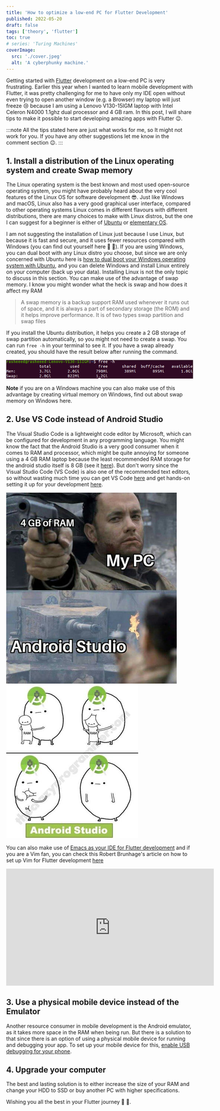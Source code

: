 ```yaml
---
title: 'How to optimize a low-end PC for Flutter Development'
published: 2022-05-20
draft: false
tags: ['theory', 'flutter']
toc: true
# series: 'Turing Machines'
coverImage:
  src: './cover.jpeg'
  alt: 'A cyberphunky machine.'
---
```


Getting started with [Flutter](flutter.dev) development on a low-end PC is very frustrating. Earlier this year when I wanted to learn mobile development with Flutter, it was pretty challenging for me to have only my IDE open without even trying to open another window (e.g. a Browser) my laptop will just freeze 😢 because I am using a Lenovo V130-15IGM laptop with Intel Celeron N4000 1.1ghz dual processor and 4 GB ram. In this post, I will share tips to make it possible to start developing amazing apps with Flutter 😉.

:::note
All the tips stated here are just what works for me, so It might not work for you. If you have any other suggestions let me know in the comment section 😉.
:::

## 1. Install a distribution of the Linux operating system and create Swap memory

The Linux operating system is the best known and most used open-source operating system, you might have probably heard about the very cool features of the Linux OS for software development 😎. Just like Windows and macOS, Linux also has a very good graphical user interface, compared to other operating systems Linux comes in different flavours with different distributions, there are many choices to make with Linux distros, but the one I can suggest for a beginner is either of [Ubuntu](https://ubuntu.com/download/desktop) or [elementary OS](https://elementary.io/).

I am not suggesting the installation of Linux just because I use Linux, but because it is fast and secure, and it uses fewer resources compared with Windows (you can find out yourself here 🤨 🤔). If you are using Windows, you can dual boot with any Linux distro you choose, but since we are only concerned with Ubuntu here is [how to dual boot your Windows operating system with Ubuntu](https://itsfoss.com/install-ubuntu-1404-dual-boot-mode-windows-8-81-uefi/), and you can delete Windows and install Linux entirely on your computer (back up your data). Installing Linux is not the only topic to discuss in this section. You can make use of the advantage of swap memory. I know you might wonder what the heck is swap and how does it affect my RAM

> A swap memory is a backup support RAM used whenever it runs out of space, and it is always a part of secondary storage (the ROM) and it helps improve performance. It is of two types swap partition and swap files

If you install the Ubuntu distribution, it helps you create a 2 GB storage of swap partition automatically, so you might not need to create a swap. You can run `free -h` in your terminal to see it. If you have a swap already created, you should have the result below after running the command.

![Swap memory displayed on terminal](./swap-memory.png)

**Note** if you are on a Windows machine you can also make use of this advantage by creating virtual memory on Windows, find out about swap memory on Windows here.

## 2. Use VS Code instead of Android Studio

The Visual Studio Code is a lightweight code editor by Microsoft, which can be configured for development in any programming language. You might know the fact that the Android Studio is a very good consumer when it comes to RAM and processor, which might be quite annoying for someone using a 4 GB RAM laptop because the least recommended RAM storage for the android studio itself is 8 GB (see it [here](https://developer.android.com/studio)). But don't worry since the Visual Studio Code (VS Code) is also one of the recommended text editors, so without wasting much time you can get VS Code [here](https://code.visualstudio.com/) and get hands-on setting it up for your development [here](https://docs.flutter.dev/get-started/editor?tab=vscode).


![Swap memory displayed on terminal](./android-studio-shooting.jpg)
![Swap memory displayed on terminal](./android-studio-sucking.jpg)

You can also make use of [Emacs as your IDE for Flutter development](https://docs.flutter.dev/get-started/editor?tab=emacs) and if you are a Vim fan, you can check this Robert Brunhage's article on how to set up Vim for Flutter development [here](https://robertbrunhage.com/videos/how-to-setup-vim-for-flutter)

<iframe width="560" height="315"
  src="https://www.youtube.com/watch?v=-0RiAlOXGYs"
  title="YouTube video player"
  frameborder="0"
  allow="accelerometer;  clipboard-write; encrypted-media; gyroscope; picture-in-picture"
  allowfullscreen>
</iframe>

## 3. Use a physical mobile device instead of the Emulator

Another resource consumer in mobile development is the Android emulator, as it takes more space in the RAM when being run. But there is a solution to that since there is an option of using a physical mobile device for running and debugging your app. To set up your mobile device for this, [enable USB debugging for your phone](https://www.makeuseof.com/tag/what-is-usb-debugging-mode-on-android-makeuseof-explains/).

## 4. Upgrade your computer

The best and lasting solution is to either increase the size of your RAM and change your HDD to SSD or buy another PC with higher specifications.

Wishing you all the best in your Flutter journey 🎉 🎉.
